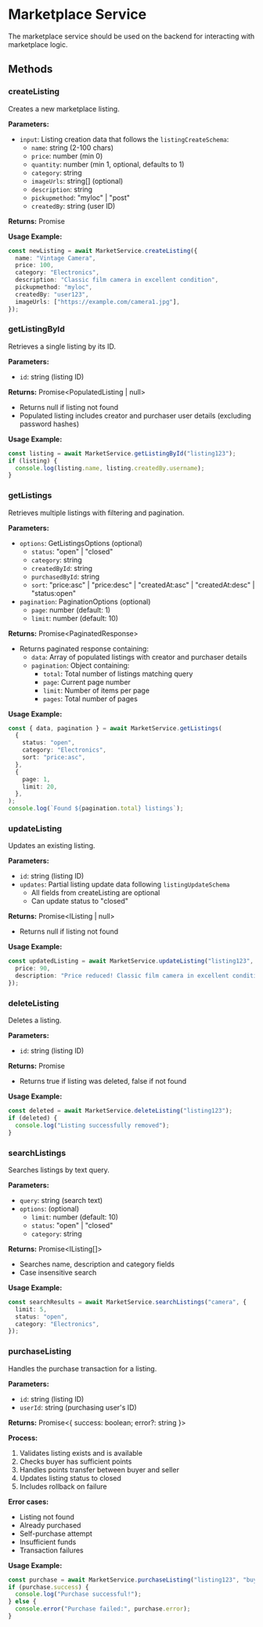 # Marketplace Service

The marketplace service should be used on the backend for interacting with marketplace logic.

## Methods

### createListing

Creates a new marketplace listing.

**Parameters:**

- `input`: Listing creation data that follows the `listingCreateSchema`:
  - `name`: string (2-100 chars)
  - `price`: number (min 0)
  - `quantity`: number (min 1, optional, defaults to 1)
  - `category`: string
  - `imageUrls`: string[] (optional)
  - `description`: string
  - `pickupmethod`: "myloc" | "post"
  - `createdBy`: string (user ID)

**Returns:** Promise<IListing>

**Usage Example:**

```typescript
const newListing = await MarketService.createListing({
  name: "Vintage Camera",
  price: 100,
  category: "Electronics",
  description: "Classic film camera in excellent condition",
  pickupmethod: "myloc",
  createdBy: "user123",
  imageUrls: ["https://example.com/camera1.jpg"],
});
```

### getListingById

Retrieves a single listing by its ID.

**Parameters:**

- `id`: string (listing ID)

**Returns:** Promise<PopulatedListing | null>

- Returns null if listing not found
- Populated listing includes creator and purchaser user details (excluding password hashes)

**Usage Example:**

```typescript
const listing = await MarketService.getListingById("listing123");
if (listing) {
  console.log(listing.name, listing.createdBy.username);
}
```

### getListings

Retrieves multiple listings with filtering and pagination.

**Parameters:**

- `options`: GetListingsOptions (optional)
  - `status`: "open" | "closed"
  - `category`: string
  - `createdById`: string
  - `purchasedById`: string
  - `sort`: "price:asc" | "price:desc" | "createdAt:asc" | "createdAt:desc" | "status:open"
- `pagination`: PaginationOptions (optional)
  - `page`: number (default: 1)
  - `limit`: number (default: 10)

**Returns:** Promise<PaginatedResponse<PopulatedListing>>

- Returns paginated response containing:
  - `data`: Array of populated listings with creator and purchaser details
  - `pagination`: Object containing:
    - `total`: Total number of listings matching query
    - `page`: Current page number
    - `limit`: Number of items per page
    - `pages`: Total number of pages

**Usage Example:**

```typescript
const { data, pagination } = await MarketService.getListings(
  {
    status: "open",
    category: "Electronics",
    sort: "price:asc",
  },
  {
    page: 1,
    limit: 20,
  },
);
console.log(`Found ${pagination.total} listings`);
```

### updateListing

Updates an existing listing.

**Parameters:**

- `id`: string (listing ID)
- `updates`: Partial listing update data following `listingUpdateSchema`
  - All fields from createListing are optional
  - Can update status to "closed"

**Returns:** Promise<IListing | null>

- Returns null if listing not found

**Usage Example:**

```typescript
const updatedListing = await MarketService.updateListing("listing123", {
  price: 90,
  description: "Price reduced! Classic film camera in excellent condition",
});
```

### deleteListing

Deletes a listing.

**Parameters:**

- `id`: string (listing ID)

**Returns:** Promise<boolean>

- Returns true if listing was deleted, false if not found

**Usage Example:**

```typescript
const deleted = await MarketService.deleteListing("listing123");
if (deleted) {
  console.log("Listing successfully removed");
}
```

### searchListings

Searches listings by text query.

**Parameters:**

- `query`: string (search text)
- `options`: (optional)
  - `limit`: number (default: 10)
  - `status`: "open" | "closed"
  - `category`: string

**Returns:** Promise<IListing[]>

- Searches name, description and category fields
- Case insensitive search

**Usage Example:**

```typescript
const searchResults = await MarketService.searchListings("camera", {
  limit: 5,
  status: "open",
  category: "Electronics",
});
```

### purchaseListing

Handles the purchase transaction for a listing.

**Parameters:**

- `id`: string (listing ID)
- `userId`: string (purchasing user's ID)

**Returns:** Promise<{ success: boolean; error?: string }>

**Process:**

1. Validates listing exists and is available
2. Checks buyer has sufficient points
3. Handles points transfer between buyer and seller
4. Updates listing status to closed
5. Includes rollback on failure

**Error cases:**

- Listing not found
- Already purchased
- Self-purchase attempt
- Insufficient funds
- Transaction failures

**Usage Example:**

```typescript
const purchase = await MarketService.purchaseListing("listing123", "buyer456");
if (purchase.success) {
  console.log("Purchase successful!");
} else {
  console.error("Purchase failed:", purchase.error);
}
```

